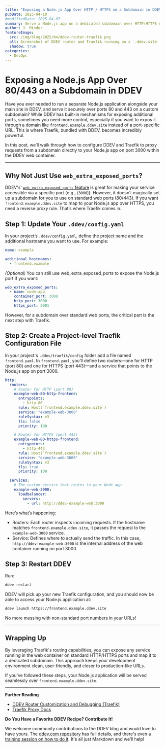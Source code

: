 ```yaml
---
title: "Exposing a Node.js App Over HTTP / HTTPS on a Subdomain in DDEV"
pubDate: 2025-04-10
#modifiedDate: 2025-04-07
summary: Serve a Node.js app on a dedicated subdomain over HTTP/HTTPS using DDEV’s Traefik.
author: J. Minder
featureImage:
  src: /img/blog/2025/04/ddev-router-traefik.png
  alt: Screenshot of DDEV router and Traefik running on a `.ddev.site` subdomain in a browser window
  shadow: true
categories:
  - DevOps
---
```


# Exposing a Node.js App Over 80/443 on a Subdomain in DDEV

Have you ever needed to run a separate Node.js application alongside your main site in DDEV, and serve it securely
over ports 80 and 443 on a custom subdomain? While DDEV has built-in mechanisms for exposing additional ports,
sometimes you need more control, especially if you want to expos it through a domain like
`frontend.example.ddev.site` instead of a port-specific URL. This is where Traefik, bundled with DDEV,
becomes incredibly powerful.

In this post, we’ll walk through how to configure DDEV and Traefik to proxy requests from a subdomain directly
to your Node.js app on port 3000 within the DDEV web container.

---

## Why Not Just Use `web_extra_exposed_ports`?

DDEV's' [`web_extra_exposed_ports` feature](https://ddev.readthedocs.io/en/stable/users/extend/customization-extendibility/#exposing-extra-ports-via-ddev-router) is great for making your service accessible via a specific port
(e.g., (`3000`)). However, it doesn’t magically set up a subdomain for you to use on standard web ports (80/443).
If you want `frontend.example.ddev.site` to map to your Node.js app over HTTPS, you need a reverse proxy rule.
That’s where Traefik comes in.

## Step 1: Update Your `.ddev/config.yaml`

In your project’s `.ddev/config.yaml`, define the project name and the additional hostname you want to use. For example:

```yaml
name: example

additional_hostnames:
  - frontend.example
```

_(Optional)_ You can still use web_extra_exposed_ports to expose the Node.js port if you want:

```yaml
web_extra_exposed_ports:
  - name: node-app
    container_port: 3000
    http_port: 3000
    https_port: 3001
```

However, for a subdomain over standard web ports, the critical part is the next step with Traefik.

## Step 2: Create a Project-level Traefik Configuration File

In your project's `.ddev/traefik/config` folder add a file named `frontend.yaml`. In `frontend.yaml`, you’ll define two routers—one for HTTP (port 80) and one for HTTPS (port 443)—and
a service that points to the Node.js app on port 3000.

```yaml
http:
  routers:
    # Router for HTTP (port 80)
    example-web-80-http-frontend:
      entrypoints:
        - http-80
      rule: Host(`frontend.example.ddev.site`)
      service: "example-web-3000"
      ruleSyntax: v3
      tls: false
      priority: 100

    # Router for HTTPS (port 443)
    example-web-80-https-frontend:
      entrypoints:
        - http-443
      rule: Host(`frontend.example.ddev.site`)
      service: "example-web-3000"
      ruleSyntax: v3
      tls: true
      priority: 100

  services:
    # The custom service that routes to your Node app
    example-web-3000:
      loadbalancer:
        servers:
          - url: http://ddev-example-web:3000
```

Here’s what’s happening:

- Routers: Each router inspects incoming requests. If the hostname matches `frontend.example.ddev.site`, it passes the request to the `example-web-3000` service.
- Service: Defines where to actually send the traffic. In this case, `http://ddev-example-web:3000` is the internal address of the web container running on port 3000.

## Step 3: Restart DDEV

Run:

```bash
ddev restart
```

DDEV will pick up your new Traefik configuration, and you should now be able to access your Node.js application at:

```bash
ddev launch https://frontend.example.ddev.site
```

No more messing with non-standard port numbers in your URLs!

---

## Wrapping Up

By leveraging Traefik's routing capabilities, you can expose any service running in the web container on standard HTTP/HTTPS ports and map it to a dedicated subdomain. This approach keeps your development environment clean, user-friendly, and closer to production-like URLs.

If you’ve followed these steps, your Node.js application will be served seamlessly over `frontend.example.ddev.site`.

---

**Further Reading**

- [DDEV Router Customization and Debugging (Traefik)](https://ddev.readthedocs.io/en/stable/users/extend/traefik-router/#traefik-configuration)
- [Traefik Proxy Docs](https://doc.traefik.io/traefik/)

**Do You Have a Favorite DDEV Recipe? Contribute It!**

We welcome community contributions to the DDEV blog and would love to have yours. The [ddev.com repository](https://github.com/ddev/ddev.com) has full details, and there's even a [training session on how to do it](https://ddev.com.ddev.site/blog/ddev-website-for-contributors/). It's all just Markdown and we'll help!
